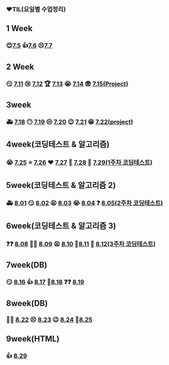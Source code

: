 ### ❤TIL(요일별 수업정리)

## 1 Week

### 😊[7.5](./1week/7.5/table.md)             👍[7.6](./1week/7.6/table.md)           😣[7.7](./1week/7.7/7.7_Theory.md)



## 2 Week

### 😏 [7.11](./2week/7.11_Theory.md)         😢 [7.12](./2week/7.12_Theory.md)        🏆 [7.13](./2week/7.13_Theory.md)      😭 [7.14](./2week/7.14_Theory.md)     😨 [7.15(Project)](https://github.com/kdt-hphk/01-PJT-01/tree/master/2회차/이수영)



## 3week

### 🚑 [7.18](./3week/7.18_Theory.md)      😶 [7.19](./3week/7.19_Theory.md)         😒 [7.20](./3week/7.20_Theory.md)        😉 [7.21](./3week/7.21_Theory.md)    😁 [7.22(project)](https://github.com/suyoung049/01-PJT-02/tree/main/2회차/이수영)



## 4week(코딩테스트 & 알고리즘)

### 😭 [7.25](https://github.com/suyoung049/01-ALGORITHM/tree/master/2회차/이수영/20220725)     ⭐ [7.26](https://github.com/suyoung049/01-ALGORITHM/tree/master/2회차/이수영/20220726)    ❤ [7.27](https://github.com/suyoung049/01-ALGORITHM/tree/master/2회차/이수영/20220727)     💪 [7.28](https://github.com/suyoung049/01-ALGORITHM/tree/master/2회차/이수영/20220728)  👏 [7.29(1주차 코딩테스트)](https://github.com/suyoung049/01-PJT-03/tree/master/2회차/이수영)



## 5week(코딩테스트 & 알고리즘 2)

### 🚑 [8.01](https://github.com/suyoung049/01-ALGORITHM/tree/master/2회차/이수영/20220801)     😏 [8.02](https://github.com/suyoung049/01-ALGORITHM/tree/master/2회차/이수영/20220802)      😫 [8.03](https://github.com/suyoung049/01-ALGORITHM/tree/master/2회차/이수영/20220803)   😭 [8.04](https://github.com/suyoung049/01-ALGORITHM/tree/master/2회차/이수영/20220804)  ❓ [8.05(2주차 코딩테스트)](https://github.com/suyoung049/01-PJT-04/tree/master/2회차/이수영)



## 6week(코딩테스트 & 알고리즘 3)

### ❓❓ [8.08](https://github.com/suyoung049/01-ALGORITHM/tree/master/2회차/이수영/20220808)  🏋️‍♀️ [8.09](https://github.com/suyoung049/01-ALGORITHM/tree/master/2회차/이수영/20220809)  😫 [8.10](https://github.com/suyoung049/01-ALGORITHM/tree/master/2회차/이수영/20220810)  👏[8.11](https://github.com/suyoung049/01-ALGORITHM/tree/master/2회차/이수영/20220811)  🎉 [8.12(3주차 코딩테스트)](https://github.com/suyoung049/01-PJT-05/tree/master/2회차/이수영)



## 7week(DB)

### 😏 [8.16](./8week/8.16_Theory.md)  👍 [8.17](./8week/8.17_Theory.md)  💪[8.18](./8week/8.18_Theory.md)   ❓❓ [8.19](./8week/8.19_Theory.md)



## 8week(DB)

### 🏃‍♂️ [8.22](./8week/8.22_Theory.md)  😣 [8.23](./8week/8.23_Theory.md)  😉 [8.24](./8week/8.24_Theory.md) 👏[8.25](./8week/8.25_Theory.md)



## 9week(HTML)

### 👍 [8.29](./8week/8.29_Theory.md)
